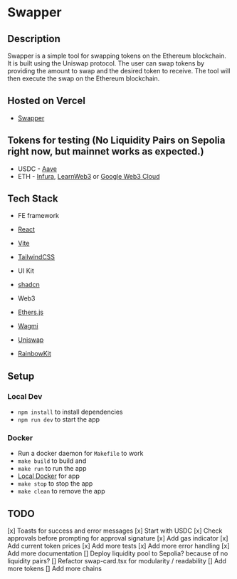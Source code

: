 # Swapper

## Description

Swapper is a simple tool for swapping tokens on the Ethereum blockchain. It is built using the Uniswap protocol. The user can swap tokens by providing the amount to swap and the desired token to receive. The tool will then execute the swap on the Ethereum blockchain.

## Hosted on Vercel

- [Swapper](https://spectralswap.vercel.app/)

## Tokens for testing (No Liquidity Pairs on Sepolia right now, but mainnet works as expected.)

- USDC - [Aave](https://staging.aave.com/faucet/)
- ETH - [Infura](https://www.infura.io/faucet/sepolia), [LearnWeb3](https://learnweb3.io/faucets/sepolia/) or [Google Web3 Cloud](https://cloud.google.com/application/web3/faucet/ethereum/sepolia)

## Tech Stack

- FE framework
- [React](https://reactjs.org/)
- [Vite](https://vitejs.dev/)
- [TailwindCSS](https://tailwindcss.com/)

- UI Kit
- [shadcn](https://ui.shadcn.com/)

- Web3
- [Ethers.js](https://docs.ethers.io/v5/)
- [Wagmi](https://wagmi.sh/)
- [Uniswap](https://uniswap.org/docs/v2/)
- [RainbowKit](https://www.rainbowkit.com/)

## Setup

### Local Dev

- `npm install` to install dependencies
- `npm run dev` to start the app

### Docker

- Run a docker daemon for `Makefile` to work
- `make build` to build and
- `make run` to run the app
- [Local Docker](http://localhost:8080) for app
- `make stop` to stop the app
- `make clean` to remove the app

## TODO

[x] Toasts for success and error messages
[x] Start with USDC
[x] Check approvals before prompting for approval signature
[x] Add gas indicator
[x] Add current token prices
[x] Add more tests
[x] Add more error handling
[x] Add more documentation
[] Deploy liquidity pool to Sepolia? because of no liquidity pairs?
[] Refactor swap-card.tsx for modularity / readability
[] Add more tokens
[] Add more chains
